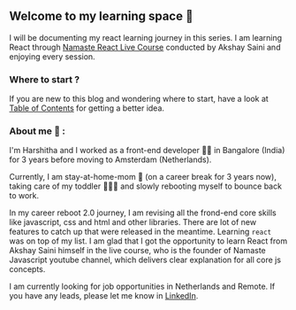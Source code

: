 ## Welcome to my learning space 👋

I will be documenting my react learning journey in this series. I am learning React through [Namaste React Live Course](https://learn.namastedev.com/) conducted by Akshay Saini and enjoying every session. 

### Where to start ?
If you are new to this blog and wondering where to start, have a look at [Table of Contents](https://github.com/Learn-React-With-Harshi/table-of-contents) for getting a better idea.

### About me :pray: :

I'm Harshitha and I worked as a front-end developer :woman_technologist: in Bangalore (India) for 3 years before moving to Amsterdam (Netherlands). 

Currently, I am stay-at-home-mom :breast_feeding: (on a career break for 3 years now), taking care of my toddler :family_man_woman_girl: and slowly rebooting myself to bounce back to work.

In my career reboot 2.0 journey, I am revising all the frond-end core skills like javascript, css and html and other libraries. There are lot of new features to catch up that were released in the meantime. Learning `react` was on top of my list. I am glad that I got the opportunity to learn React from Akshay Saini himself in the live course, who is the founder of Namaste Javascript youtube channel, which delivers clear explanation for all core js concepts. 


I am currently looking for job opportunities in Netherlands and Remote. If you have any leads, please let me know in [LinkedIn](https://www.linkedin.com/in/harshitha-sv/).
